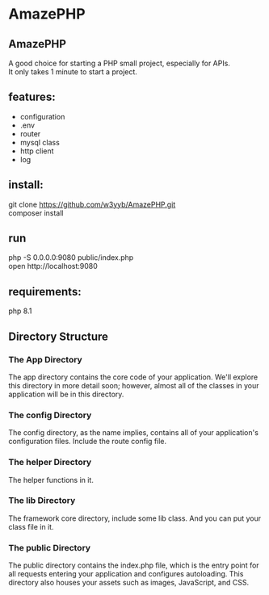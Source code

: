 # AmazePHP
## AmazePHP  
A good choice for starting a PHP small project, especially for APIs.   
It only takes 1 minute to start a project.


## features:  
- configuration  
- .env  
- router    
- mysql class  
- http client  
- log   


## install:    
git clone https://github.com/w3yyb/AmazePHP.git  
composer install  

 ## run
 php -S 0.0.0.0:9080  public/index.php  
 open http://localhost:9080

 ## requirements:  
 php 8.1  

 ## Directory Structure  

 ### The App Directory  
 The app directory contains the core code of your application. We'll explore this directory in more detail soon; however, almost all of the classes in your application will be in this directory.  
 ### The config Directory  
 The config directory, as the name implies, contains all of your application's configuration files.  Include the route config file.
  ### The helper Directory  
The helper functions in it.
### The lib Directory
The framework core directory, include some lib class. And you can put  your class file in it.
### The public Directory
The public directory contains the index.php file, which is the entry point for all requests entering your application and configures autoloading. This directory also houses your assets such as images, JavaScript, and CSS.

